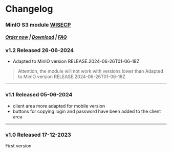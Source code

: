# Changelog

### MinIO S3 module **[WISECP](https://puqcloud.com/link.php?id=78)** 

#####  [Order now](https://puqcloud.com/wisecp-module-minio-s3.php) | [Download](https://download.puqcloud.com/WISECP/Product/PUQ_WISECP-MinIO-S3/) | [FAQ](https://faq.puqcloud.com/)

### v1.2 Released 26-06-2024

 - Adapted to MinIO version RELEASE.2024-06-26T01-06-18Z

>Attention, the module will not work with versions lower than Adapted to MinIO version RELEASE.2024-06-26T01-06-18Z

- - - - -

### v1.1 Released 05-06-2024
 
 - client area more adapted for mobile version
 - buttons for copying login and password have been added to the client area

- - - - -

### v1.0 Released 17-12-2023

First version
